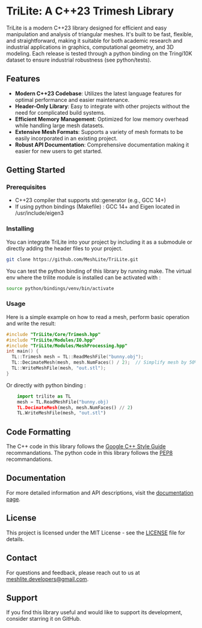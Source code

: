 # TriLite: A C++23 Trimesh Library

TriLite is a modern C++23 library designed for efficient and easy manipulation and analysis of triangular meshes. It's built to be fast, flexible, and straightforward, making it suitable for both academic research and industrial applications in graphics, computational geometry, and 3D modeling. Each release is tested through a python binding on the Tringi10K dataset to ensure industrial robustness (see python/tests).

## Features

- **Modern C++23 Codebase**: Utilizes the latest language features for optimal performance and easier maintenance.
- **Header-Only Library**: Easy to integrate with other projects without the need for complicated build systems.
- **Efficient Memory Management**: Optimized for low memory overhead while handling large mesh datasets.
- **Extensive Mesh Formats**: Supports a variety of mesh formats to be easily incorporated in an existing project.
- **Robust API Documentation**: Comprehensive documentation making it easier for new users to get started.

## Getting Started

### Prerequisites

- C++23 compiler that supports std::generator (e.g., GCC 14+)
- If using python bindings (Makefile) : GCC 14+ and Eigen located in /usr/include/eigen3

### Installing

You can integrate TriLite into your project by including it as a submodule or directly adding the header files to your project.

```bash
git clone https://github.com/MeshLite/TriLite.git
```

You can test the python binding of this library by running make.
The virtual env where the trilite module is installed can be activated with :
```bash
source python/bindings/venv/bin/activate
```

### Usage

Here is a simple example on how to read a mesh, perform basic operation and write the result:

```cpp
#include "TriLite/Core/Trimesh.hpp"
#include "TriLite/Modules/IO.hpp"
#include "TriLite/Modules/MeshProcessing.hpp"
int main() {
  TL::Trimesh mesh = TL::ReadMeshFile("bunny.obj");
  TL::DecimateMesh(mesh, mesh.NumFaces() / 2);  // Simplify mesh by 50%
  TL::WriteMeshFile(mesh, "out.stl");
}
```

Or directly with python binding :
```python
    import trilite as TL
    mesh = TL.ReadMeshFile("bunny.obj)
    TL.DecimateMesh(mesh, mesh.NumFaces() // 2)
    TL.WriteMeshFile(mesh, "out.stl")
```

## Code Formatting

The C++ code in this library follows the [Google C++ Style Guide](https://google.github.io/styleguide/cppguide.html) recommandations.
The python code in this library follows the [PEP8](https://peps.python.org/pep-0008/) recommandations.

## Documentation

For more detailed information and API descriptions, visit the [documentation page](https://MeshLite.github.io/TriLite).

## License

This project is licensed under the MIT License - see the [LICENSE](LICENSE) file for details.

## Contact

For questions and feedback, please reach out to us at [meshlite.developers@gmail.com](mailto:meshlite.developers@gmail.com).

## Support

If you find this library useful and would like to support its development, consider starring it on GitHub.
